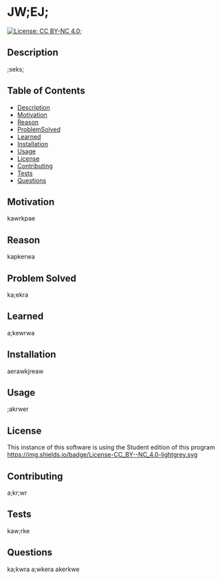 # JW;EJ;
  [![License: CC BY-NC 4.0](https://img.shields.io/badge/License-CC_BY--NC_4.0-lightgrey.svg)](https://creativecommons.org/licenses/by-nc/4.0/);
  
  ## Description
  ;seks;
  

  ## Table of Contents 
  * [Description](#description)
  * [Motivation](#motivation)
  * [Reason](#reason)
  * [ProblemSolved](#problemsolved)
  * [Learned](#learned)
  * [Installation](#installation)
  * [Usage](#usage)
  * [License](#description)
  * [Contributing](#contributing)
  * [Tests](#tests)
  * [Questions](#questions)

  ## Motivation
  kawrkpae

  ## Reason
  kapkerwa

  ## Problem Solved
  ka;ekra

  ## Learned
  a;kewrwa

  ## Installation
  aerawkjreaw

  ## Usage
  ;akrwer

  ## License
  This instance of this software is using the Student edition of this program
  https://img.shields.io/badge/License-CC_BY--NC_4.0-lightgrey.svg

  ## Contributing
  a;kr;wr

  ## Tests
  kaw;rke

  ## Questions
  ka;kwra
  a;wkera
  akerkwe


